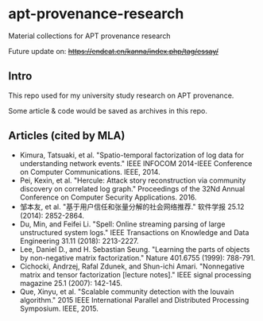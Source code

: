 # apt-provenance-research
Material collections for APT provenance research

Future update on:
~~https://endcat.cn/kanna/index.php/tag/essay/~~

## Intro
This repo used for my university study research on APT provenance.

Some article & code would be saved as archives in this repo.

## Articles (cited by MLA)
- Kimura, Tatsuaki, et al. "Spatio-temporal factorization of log data for understanding network events." IEEE INFOCOM 2014-IEEE Conference on Computer Communications. IEEE, 2014.
- Pei, Kexin, et al. "Hercule: Attack story reconstruction via community discovery on correlated log graph." Proceedings of the 32Nd Annual Conference on Computer Security Applications. 2016.
- 邹本友, et al. "基于用户信任和张量分解的社会网络推荐." 软件学报 25.12 (2014): 2852-2864.
- Du, Min, and Feifei Li. "Spell: Online streaming parsing of large unstructured system logs." IEEE Transactions on Knowledge and Data Engineering 31.11 (2018): 2213-2227.
- Lee, Daniel D., and H. Sebastian Seung. "Learning the parts of objects by non-negative matrix factorization." Nature 401.6755 (1999): 788-791.
- Cichocki, Andrzej, Rafal Zdunek, and Shun-ichi Amari. "Nonnegative matrix and tensor factorization [lecture notes]." IEEE signal processing magazine 25.1 (2007): 142-145.
- Que, Xinyu, et al. "Scalable community detection with the louvain algorithm." 2015 IEEE International Parallel and Distributed Processing Symposium. IEEE, 2015.
